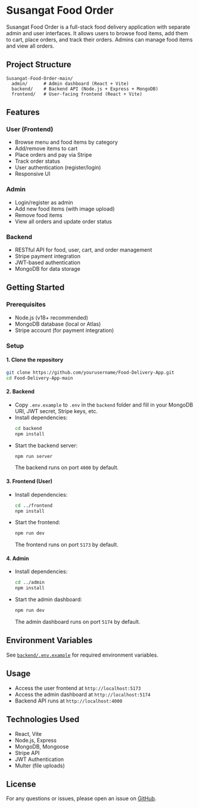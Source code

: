 # Susangat Food Order

Susangat Food Order is a full-stack food delivery application with separate admin and user interfaces. It allows users to browse food items, add them to cart, place orders, and track their orders. Admins can manage food items and view all orders.

## Project Structure

```
Susangat-Food-Order-main/
  admin/      # Admin dashboard (React + Vite)
  backend/    # Backend API (Node.js + Express + MongoDB)
  frontend/   # User-facing frontend (React + Vite)
```

## Features

### User (Frontend)
- Browse menu and food items by category
- Add/remove items to cart
- Place orders and pay via Stripe
- Track order status
- User authentication (register/login)
- Responsive UI

### Admin
- Login/register as admin
- Add new food items (with image upload)
- Remove food items
- View all orders and update order status

### Backend
- RESTful API for food, user, cart, and order management
- Stripe payment integration
- JWT-based authentication
- MongoDB for data storage

## Getting Started

### Prerequisites
- Node.js (v18+ recommended)
- MongoDB database (local or Atlas)
- Stripe account (for payment integration)

### Setup

#### 1. Clone the repository
```sh
git clone https://github.com/yourusername/Food-Delivery-App.git
cd Food-Delivery-App-main
```

#### 2. Backend
- Copy `.env.example` to `.env` in the `backend` folder and fill in your MongoDB URI, JWT secret, Stripe keys, etc.
- Install dependencies:
  ```sh
  cd backend
  npm install
  ```
- Start the backend server:
  ```sh
  npm run server
  ```
  The backend runs on port `4000` by default.

#### 3. Frontend (User)
- Install dependencies:
  ```sh
  cd ../frontend
  npm install
  ```
- Start the frontend:
  ```sh
  npm run dev
  ```
  The frontend runs on port `5173` by default.

#### 4. Admin
- Install dependencies:
  ```sh
  cd ../admin
  npm install
  ```
- Start the admin dashboard:
  ```sh
  npm run dev
  ```
  The admin dashboard runs on port `5174` by default.

## Environment Variables

See [`backend/.env.example`](backend/.env.example) for required environment variables.

## Usage

- Access the user frontend at `http://localhost:5173`
- Access the admin dashboard at `http://localhost:5174`
- Backend API runs at `http://localhost:4000`

## Technologies Used

- React, Vite
- Node.js, Express
- MongoDB, Mongoose
- Stripe API
- JWT Authentication
- Multer (file uploads)

## License
For any questions or issues, please open an issue on [GitHub](https://github.com/samarmeena9920/Food-Delivery-App-main).
